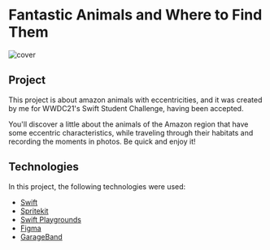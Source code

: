 # Fantastic Animals and Where to Find Them

![cover](https://user-images.githubusercontent.com/19698553/121082593-50de9980-c7ac-11eb-8b28-7f9ef8609df6.png)

## Project

This project is about amazon animals with eccentricities, and it was created by me for WWDC21's Swift Student Challenge, having been accepted.

You'll discover a little about the animals of the Amazon region that have some eccentric characteristics, while traveling through their habitats and recording the moments in photos. Be quick and enjoy it!

## Technologies

In this project, the following technologies were used:

- [Swift](https://developer.apple.com/swift/)
- [Spritekit](https://developer.apple.com/spritekit/)
- [Swift Playgrounds](https://www.apple.com/swift/playgrounds/)
- [Figma](https://www.figma.com/files/recent?fuid=822167376206101685)
- [GarageBand](https://apps.apple.com/br/app/garageband/id408709785)
